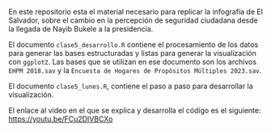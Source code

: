 En este repositorio esta el material necesario para replicar la infografía de El Salvador, sobre el cambio en la percepción de seguridad ciudadana desde la llegada de Nayib Bukele a la presidencia.

El documento `clase5_desarrollo.R` contiene el procesamiento de los datos para generar las bases estructuradas y listas para generar la visualización con `ggplot2`.
Las bases que se utilizan en ese documento son los archivos `EHPM 2018.sav` y la `Encuesta de Hogares de Propósitos Múltiples 2023.sav`.

El documento `clase5_lunes.R`, contiene el paso a paso para desarrollar la visualización.

El enlace al video en el que se explica y desarrolla el código es el siguiente: https://youtu.be/FCu2DIVBCXo
